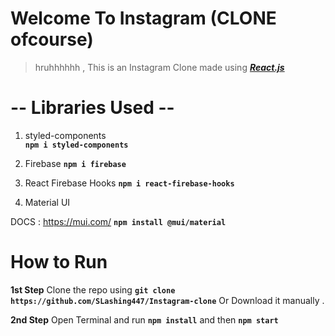 # Welcome To Instagram (CLONE ofcourse)

> hruhhhhhh , This is an Instagram Clone made using
> *[***React.js***](https://reactjs.org/)*

# -- Libraries Used --

1)  styled-components	
	**`npm i styled-components`**	

2) Firebase	
	**`npm i firebase`**

3) React Firebase Hooks
	**`npm i react-firebase-hooks`**

4) Material UI

DOCS : https://mui.com/
**`npm install @mui/material`**

# How to Run
**1st Step**
Clone the repo using **`git clone https://github.com/SLashing447/Instagram-clone`** 
Or Download it manually .

**2nd Step**
Open Terminal and run **`npm install`** and then **`npm start`** 


